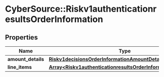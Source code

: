# CyberSource::Riskv1authenticationresultsOrderInformation

## Properties
Name | Type | Description | Notes
------------ | ------------- | ------------- | -------------
**amount_details** | [**Riskv1decisionsOrderInformationAmountDetails**](Riskv1decisionsOrderInformationAmountDetails.md) |  | [optional] 
**line_items** | [**Array&lt;Riskv1authenticationresultsOrderInformationLineItems&gt;**](Riskv1authenticationresultsOrderInformationLineItems.md) |  | [optional] 


